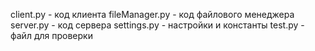 client.py - код клиента
fileManager.py - код файлового менеджера
server.py - код сервера
settings.py - настройки и константы
test.py - файл для проверки
